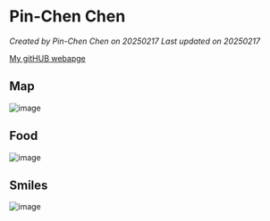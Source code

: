 # Pin-Chen Chen


*Created by Pin-Chen Chen on 20250217 Last updated on 20250217*

[My gitHUB webapge](https:/PinChen-Chen.github.io) 


## Map

![image](https://github.com/user-attachments/assets/ed4b0f4a-070b-4955-8078-5f767895e8f3)

## Food
![image](https://github.com/user-attachments/assets/e6c0230b-8d5c-4446-a254-fa92e8d9eb5b)


## Smiles

![image](https://github.com/user-attachments/assets/9e645da7-7bfe-4ccd-97f0-65b3f1d6bb05)

